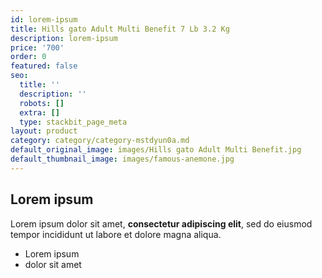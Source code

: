 ```yaml
---
id: lorem-ipsum
title: Hills gato Adult Multi Benefit 7 Lb 3.2 Kg
description: lorem-ipsum
price: '700'
order: 0
featured: false
seo:
  title: ''
  description: ''
  robots: []
  extra: []
  type: stackbit_page_meta
layout: product
category: category/category-mstdyun0a.md
default_original_image: images/Hills gato Adult Multi Benefit.jpg
default_thumbnail_image: images/famous-anemone.jpg
---
```

## Lorem ipsum

Lorem ipsum dolor sit amet, **consectetur adipiscing elit**, sed do eiusmod tempor incididunt ut labore et dolore magna aliqua.

- Lorem ipsum
- dolor sit amet